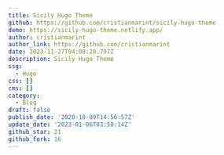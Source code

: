 ```yaml
---
title: Sicily Hugo Theme
github: https://github.com/cristianmarint/sicily-hugo-theme
demo: https://sicily-hugo-theme.netlify.app/
author: cristianmarint
author_link: https://github.com/cristianmarint
date: 2023-11-27T04:08:28.797Z
description: Sicily Hugo Theme
ssg:
  - Hugo
css: []
cms: []
category:
  - Blog
draft: false
publish_date: '2020-10-09T14:56:57Z'
update_date: '2023-01-06T03:50:14Z'
github_star: 21
github_fork: 16
---
```

